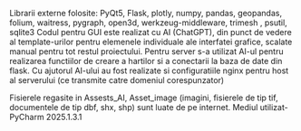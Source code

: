 Librarii externe folosite: PyQt5, Flask, plotly, numpy, pandas, geopandas, folium, waitress, pygraph, open3d, werkzeug-middleware, trimesh , psutil, sqlite3
Codul pentru GUI este realizat cu AI (ChatGPT), din punct de vedere al template-urilor pentru elemenele individuale ale interfatei grafice, scalate manual pentru tot restul proiectului. 
Pentru server s-a utilizat AI-ul pentru realizarea functiilor de creare a hartilor si a conectarii la baza de date din flask.
Cu ajutorul AI-ului au fost realizate si configuratiile nginx pentru host al serverului (ce transmite catre domeniul corespunzator)

Fisierele regasite in Assests_AI, Asset_image (imagini, fisierele de tip tif, documentele de tip dbf, shx, shp) sunt luate de pe internet.
Mediul utilizat-PyCharm 2025.1.3.1
